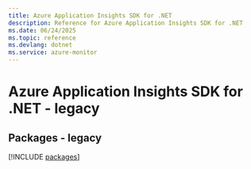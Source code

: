 ```yaml
---
title: Azure Application Insights SDK for .NET
description: Reference for Azure Application Insights SDK for .NET
ms.date: 06/24/2025
ms.topic: reference
ms.devlang: dotnet
ms.service: azure-monitor
---
```

# Azure Application Insights SDK for .NET - legacy
## Packages - legacy
[!INCLUDE [packages](application-insights-index.md)]